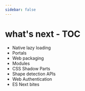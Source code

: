 ```yaml
---
sidebar: false
---
```


# what's next - TOC
* Native lazy loading
* Portals
* Web packaging
* Modules
* CSS Shadow Parts
* Shape detection APIs
* Web Authentication
* ES Next bites